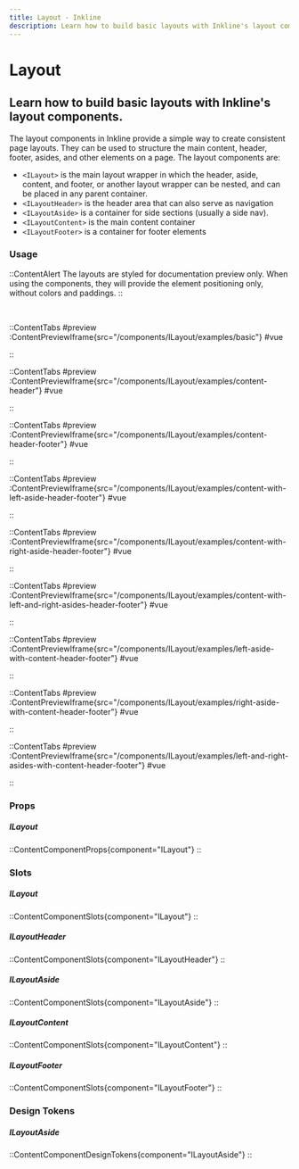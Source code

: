 ```yaml
---
title: Layout - Inkline
description: Learn how to build basic layouts with Inkline's layout components. Create responsive and accessible designs for your web applications using ILayout, ILayoutHeader, ILayoutAside, ILayoutContent, and ILayoutFooter. Check out examples and code snippets for common layouts in our documentation.
---
```


# Layout

## Learn how to build basic layouts with Inkline's layout components.

The layout components in Inkline provide a simple way to create consistent page layouts. They can be used to structure the main content, header, footer, asides, and other elements on a page. The layout components are:
- `<ILayout>` is the main layout wrapper in which the header, aside, content, and footer, or another layout wrapper can be nested, and can be placed in any parent container.
- `<ILayoutHeader>` is the header area that can also serve as navigation
- `<ILayoutAside>` is a container for side sections (usually a side nav).
- `<ILayoutContent>` is the main content container
- `<ILayoutFooter>` is a container for footer elements

### Usage

::ContentAlert
The layouts are styled for documentation preview only. When using the components, they will
provide the element positioning only, without colors and paddings.
::

<br/>

::ContentTabs
#preview
:ContentPreviewIframe{src="/components/ILayout/examples/basic"}
#vue
<!-- Autodocs{src="@inkline/inkline/components/ILayout/examples/basic.vue" lang="vue"} -->
::

::ContentTabs
#preview
:ContentPreviewIframe{src="/components/ILayout/examples/content-header"}
#vue
<!-- Autodocs{src="@inkline/inkline/components/ILayout/examples/content-header.vue" lang="vue"} -->
::

::ContentTabs
#preview
:ContentPreviewIframe{src="/components/ILayout/examples/content-header-footer"}
#vue
<!-- Autodocs{src="@inkline/inkline/components/ILayout/examples/content-header-footer.vue" lang="vue"} -->
::

::ContentTabs
#preview
:ContentPreviewIframe{src="/components/ILayout/examples/content-with-left-aside-header-footer"}
#vue
<!-- Autodocs{src="@inkline/inkline/components/ILayout/examples/content-with-left-aside-header-footer.vue" lang="vue"} -->
::

::ContentTabs
#preview
:ContentPreviewIframe{src="/components/ILayout/examples/content-with-right-aside-header-footer"}
#vue
<!-- Autodocs{src="@inkline/inkline/components/ILayout/examples/content-with-right-aside-header-footer.vue" lang="vue"} -->
::

::ContentTabs
#preview
:ContentPreviewIframe{src="/components/ILayout/examples/content-with-left-and-right-asides-header-footer"}
#vue
<!-- Autodocs{src="@inkline/inkline/components/ILayout/examples/content-with-left-and-right-asides-header-footer.vue" lang="vue"} -->
::

::ContentTabs
#preview
:ContentPreviewIframe{src="/components/ILayout/examples/left-aside-with-content-header-footer"}
#vue
<!-- Autodocs{src="@inkline/inkline/components/ILayout/examples/left-aside-with-content-header-footer.vue" lang="vue"} -->
::

::ContentTabs
#preview
:ContentPreviewIframe{src="/components/ILayout/examples/right-aside-with-content-header-footer"}
#vue
<!-- Autodocs{src="@inkline/inkline/components/ILayout/examples/right-aside-with-content-header-footer.vue" lang="vue"} -->
::

::ContentTabs
#preview
:ContentPreviewIframe{src="/components/ILayout/examples/left-and-right-asides-with-content-header-footer"}
#vue
<!-- Autodocs{src="@inkline/inkline/components/ILayout/examples/left-and-right-asides-with-content-header-footer.vue" lang="vue"} -->
::

### Props

##### ILayout
::ContentComponentProps{component="ILayout"}
::

### Slots

##### ILayout
::ContentComponentSlots{component="ILayout"}
::

##### ILayoutHeader
::ContentComponentSlots{component="ILayoutHeader"}
::

##### ILayoutAside
::ContentComponentSlots{component="ILayoutAside"}
::

##### ILayoutContent
::ContentComponentSlots{component="ILayoutContent"}
::

##### ILayoutFooter
::ContentComponentSlots{component="ILayoutFooter"}
::

### Design Tokens

##### ILayoutAside
::ContentComponentDesignTokens{component="ILayoutAside"}
::

[//]: # ()
[//]: # (<div class="h5"><code>&lt;i-layout&gt;</code></div>)

[//]: # (<props-table :manifest="layoutManifest"></props-table>)

[//]: # ()
[//]: # (#### Slots)

[//]: # (Use slots to insert custom content into well-defined component locations.)

[//]: # ()
[//]: # (<div class="h5"><code>&lt;i-layout&gt;</code></div>)

[//]: # (<slots-table :manifest="layoutManifest"></slots-table>)

[//]: # ()
[//]: # (<div class="h5"><code>&lt;i-layout-header&gt;</code></div>)

[//]: # (<slots-table :manifest="layoutHeaderManifest"></slots-table>)

[//]: # ()
[//]: # (<div class="h5"><code>&lt;i-layout-content&gt;</code></div>)

[//]: # (<slots-table :manifest="layoutContentManifest"></slots-table>)

[//]: # ()
[//]: # (<div class="h5"><code>&lt;i-layout-aside&gt;</code></div>)

[//]: # (<slots-table :manifest="layoutAsideManifest"></slots-table>)

[//]: # ()
[//]: # (<div class="h5"><code>&lt;i-layout-footer&gt;</code></div>)

[//]: # (<slots-table :manifest="layoutFooterManifest"></slots-table>)

[//]: # ()
[//]: # (#### CSS Variables)

[//]: # (<router-link :to="{ name: 'docs-introduction-design-system' }">Read more</router-link> about configuring Inkline's Design System variables to update the look and feel of the component.)

[//]: # ()
[//]: # (<div class="h5"><code>&lt;i-layout-aside&gt;</code></div>)

[//]: # (<css-variables-table :manifest="layoutAsideManifest"></css-variables-table>)
